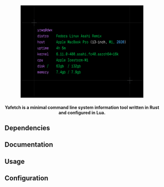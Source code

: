 <p align="center">
  <img src="assets/preview.png" width=400px height=300px/>
</p>

<h4 align="center">Yafetch is a minimal command line system information tool written in Rust and configured in Lua. </h4>

## Dependencies

## Documentation

## Usage

## Configuration
